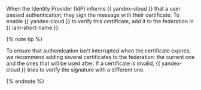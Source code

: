 When the Identity Provider (IdP) informs {{ yandex-cloud }} that a user passed authentication, they sign the message with their certificate. To enable {{ yandex-cloud }} to verify this certificate, add it to the federation in {{ iam-short-name }}.

{% note tip %}

To ensure that authentication isn't interrupted when the certificate expires, we recommend adding several certificates to the federation: the current one and the ones that will be used after. If a certificate is invalid, {{ yandex-cloud }} tries to verify the signature with a different one.

{% endnote %}

